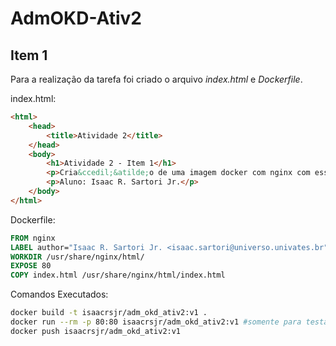 # AdmOKD-Ativ2
## Item 1
Para a realização da tarefa foi criado o arquivo *index.html* e *Dockerfile*.

index.html:
```html
<html>
    <head>
        <title>Atividade 2</title>
    </head>
    <body>
        <h1>Atividade 2 - Item 1</h1>
        <p>Cria&ccedil;&atilde;o de uma imagem docker com nginx com esse arquvo index.html</p>
        <p>Aluno: Isaac R. Sartori Jr.</p>
    </body>
</html>
```

Dockerfile:
```dockerfile
FROM nginx
LABEL author="Isaac R. Sartori Jr. <isaac.sartori@universo.univates.br"
WORKDIR /usr/share/nginx/html/
EXPOSE 80
COPY index.html /usr/share/nginx/html/index.html
```

Comandos Executados:
```bash
docker build -t isaacrsjr/adm_okd_ativ2:v1 .
docker run --rm -p 80:80 isaacrsjr/adm_okd_ativ2:v1 #somente para testar
docker push isaacrsjr/adm_okd_ativ2:v1
```

